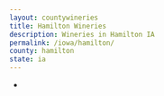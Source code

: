 ```yaml
---
layout: countywineries
title: Hamilton Wineries
description: Wineries in Hamilton IA
permalink: /iowa/hamilton/
county: hamilton
state: ia
---
```

-
